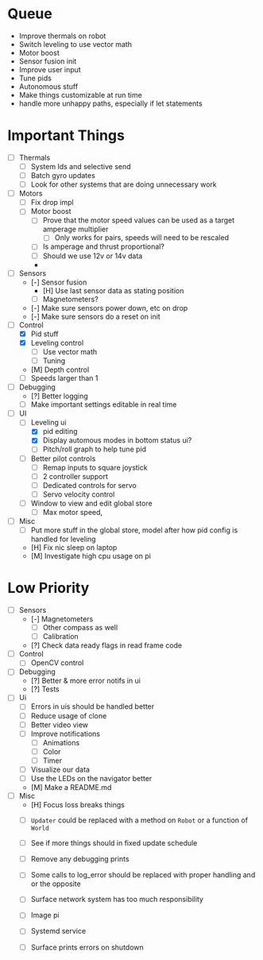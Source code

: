 # Queue

- Improve thermals on robot
- Switch leveling to use vector math
- Motor boost
- Sensor fusion init
- Improve user input
- Tune pids
- Autonomous stuff
- Make things customizable at run time
- handle more unhappy paths, especially if let statements

# Important Things

- [ ] Thermals
  - [ ] System Ids and selective send
  - [ ] Batch gyro updates
  - [ ] Look for other systems that are doing unnecessary work
- [ ] Motors
  - [ ] Fix drop impl
  - [ ] Motor boost
    - [ ] Prove that the motor speed values can be used as a target amperage multiplier
      - [ ] Only works for pairs, speeds will need to be rescaled
    - [ ] Is amperage and thrust proportional?
    - [ ] Should we use 12v or 14v data
    - 
- [ ] Sensors
  - [-] Sensor fusion
    - [H] Use last sensor data as stating position
    - [ ] Magnetometers?
  - [-] Make sure sensors power down, etc on drop
  - [-] Make sure sensors do a reset on init
- [ ] Control
  - [x] Pid stuff
  - [x] Leveling control
    - [ ] Use vector math
    - [ ] Tuning
  - [M] Depth control
  - [ ] Speeds larger than 1
- [ ] Debugging
  - [?] Better logging
  - [ ] Make important settings editable in real time
- [ ] UI
  - [ ] Leveling ui
    - [x] pid editing
    - [x] Display automous modes in bottom status ui?
    - [ ] Pitch/roll graph to help tune pid
  - [ ] Better pilot controls
    - [ ] Remap inputs to square joystick
    - [ ] 2 controller support
    - [ ] Dedicated controls for servo
    - [ ] Servo velocity control
  - [ ] Window to view and edit global store
    - [ ] Max motor speed, 
- [ ] Misc
  - [ ] Put more stuff in the global store, model after how pid config is handled for leveling
  - [H] Fix nic sleep on laptop
  - [M] Investigate high cpu usage on pi

# Low Priority

- [ ] Sensors
  - [-] Magnetometers
    - [ ] Other compass as well
    - [ ] Calibration
  - [?] Check data ready flags in read frame code
- [ ] Control
  - [ ] OpenCV control
- [ ] Debugging
  - [?] Better & more error notifs in ui
  - [?] Tests
- [ ] Ui
  - [ ] Errors in uis should be handled better
  - [ ] Reduce usage of clone
  - [ ] Better video view
  - [ ] Improve notifications
    - [ ] Animations
    - [ ] Color
    - [ ] Timer
  - [ ] Visualize our data
  - [ ] Use the LEDs on the navigator better
  - [M] Make a README.md
- [ ] Misc
  - [H] Focus loss breaks things
  - [ ] `Updater` could be replaced with a method on `Robot` or a function of `World`
  - [ ] See if more things should in fixed update schedule
  - [ ] Remove any debugging prints
  - [ ] Some calls to log_error should be replaced with proper handling and or the opposite
  - [ ] Surface network system has too much responsibility
  - [ ] Image pi
  - [ ] Systemd service
  - [ ] Surface prints errors on shutdown

